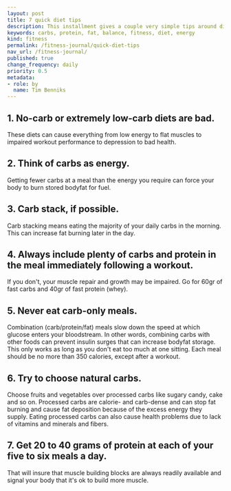 ```yaml
---
layout: post
title: 7 quick diet tips
description: This installment gives a couple very simple tips around dieting.
keywords: carbs, protein, fat, balance, fitness, diet, energy
kind: fitness
permalink: /fitness-journal/quick-diet-tips
nav_url: /fitness-journal/
published: true
change_frequency: daily
priority: 0.5
metadata: 
- role: by
  name: Tim Benniks
---
```


## 1. No-carb or extremely low-carb diets are bad.
These diets can cause everything from low energy to flat muscles to impaired workout performance to depression to bad health.

## 2. Think of carbs as energy.
Getting fewer carbs at a meal than the energy you require can force your body to burn stored bodyfat for fuel.

## 3. Carb stack, if possible.
Carb stacking means eating the majority of your daily carbs in the morning. This can increase fat burning later in the day.

## 4. Always include plenty of carbs and protein in the meal immediately following a workout.
If you don't, your muscle repair and growth may be impaired. Go for 60gr of fast carbs and 40gr of fast protein (whey).

## 5. Never eat carb-only meals.
Combination (carb/protein/fat) meals slow down the speed at which glucose enters your bloodstream.
In other words, combining carbs with other foods can prevent insulin surges that can increase bodyfat storage.
This only works as long as you don't eat too much at one sitting.
Each meal should be no more than 350 calories, except after a workout.

## 6. Try to choose natural carbs.
Choose fruits and vegetables over processed carbs like sugary candy, cake and so on.
Processed carbs are calorie- and carb-dense and can stop fat burning and cause fat deposition because of the excess energy they supply.
Eating processed carbs can also cause health problems due to lack of vitamins and minerals and fibers.

## 7. Get 20 to 40 grams of protein at each of your five to six meals a day.
That will insure that muscle building blocks are always readily available and signal your body that it's ok to build more muscle.